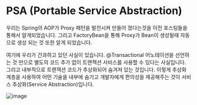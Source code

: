 # PSA (Portable Service Abstraction)
우리는 Spring의 AOP가 Proxy 패턴을 발전시켜 만들어 졌다는것을 이전 포스팅들을 통해서 알게되었습니다. 그리고 FactoryBean을 통해 Proxy가 Bean이 생성될때 자동으로 생성 되는 것 또한 알게 되었습니다.

여기에 우리가 간과하고 있던 사실이 있습니다. @Transactional 어노테이션을 선언하는 것 만으로 별도의 코드 추가 없이 트랜잭션 서비스를 사용할 수 있다는 사실입니다. 그리고 내부적으로 트랜잭션 코드가 추상화되어 숨겨져 있는 것입니다. 이렇게 추상화 계층을 사용하여 어떤 기술을 내부에 숨기고 개발자에게 편의성을 제공해주는 것이 서비스 추상화(Service Abstraction)입니다.

![image](https://user-images.githubusercontent.com/43171179/122998501-1863d000-d3e8-11eb-9843-b59fc25935fb.png)